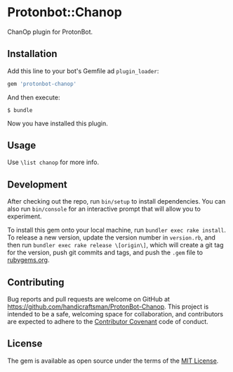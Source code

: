 # Protonbot::Chanop

ChanOp plugin for ProtonBot.

## Installation

Add this line to your bot's Gemfile ad `plugin_loader`:

```ruby
gem 'protonbot-chanop'
```

And then execute:

    $ bundle

Now you have installed this plugin.

## Usage

Use `\list chanop` for more info.

## Development

After checking out the repo, run `bin/setup` to install dependencies. You can also run `bin/console` for an interactive prompt that will allow you to experiment.

To install this gem onto your local machine, run `bundler exec rake install`. To release a new version, update the version number in `version.rb`, and then run `bundler exec rake release \[origin\]`, which will create a git tag for the version, push git commits and tags, and push the `.gem` file to [rubygems.org](https://rubygems.org).

## Contributing

Bug reports and pull requests are welcome on GitHub at https://github.com/handicraftsman/ProtonBot-Chanop. This project is intended to be a safe, welcoming space for collaboration, and contributors are expected to adhere to the [Contributor Covenant](http://contributor-covenant.org) code of conduct.


## License

The gem is available as open source under the terms of the [MIT License](http://opensource.org/licenses/MIT).

